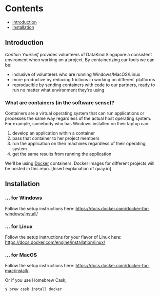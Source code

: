 # Contents

- [Introduction](#introduction)
- [Installation](#isntallation)

## Introduction

*Contain Yourself*  provides volunteers of DataKind Singapore a consistent enviroment when working on a project. By containerizing our tools we can be:

- inclusive of volunteers who are running Windows/MacOS/Linux
- more productive by reducing frictions in working on different platforms
- reproducible by sending containers with code to our partners, ready to run no matter what environment they're using

### What are containers (in the software sense)?

Containers are a virtual operating system that can run applications or processes the same way regardless of the actual host operating system. For example, somebody who has Windows installed on their laptop can: 

1. develop an application within a container
2. pass that container to her project members 
3. run the application on their machines regardless of their operating system 
4. get the same results from running the application 

We'll be using [Docker](https://www.docker.com/) containers. Docker images for different projects will be hosted in this repo. [Insert explanation of quay.io]

## Installation

### ... for Windows

Follow the setup instructions here: https://docs.docker.com/docker-for-windows/install/

### ... for Linux

Follow the setup instructions for your flavor of Linux here: https://docs.docker.com/engine/installation/linux/

### ... for MacOS

Follow the setup instructions here: https://docs.docker.com/docker-for-mac/install/

Or if you use Homebrew Cask, 

```
$ brew cask install docker
```
